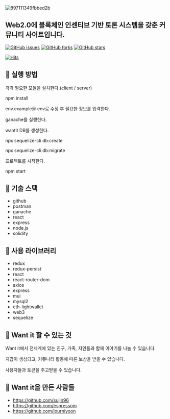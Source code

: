 
![897111349fbbed2b](https://user-images.githubusercontent.com/93569041/166176065-db5f3ecd-fe2c-4ede-bea0-1251a788c455.png)

## Web2.0에 블록체인 인센티브 기반 토론 시스템을 갖춘 커뮤니티 사이트입니다.

[![GitHub issues](https://img.shields.io/github/issues/codestates/beb-03-second-wantit)](https://github.com/codestates/beb-03-second-wantit/issues)
[![GitHub forks](https://img.shields.io/github/forks/codestates/beb-03-second-wantit)](https://github.com/codestates/beb-03-second-wantit/network)
[![GitHub stars](https://img.shields.io/github/stars/codestates/beb-03-second-wantit)](https://github.com/codestates/beb-03-second-wantit/stargazers)

[![Hits](https://hits.seeyoufarm.com/api/count/incr/badge.svg?url=https%3A%2F%2Fgithub.com%2Fcodestates%2Fbeb-03-veluga&count_bg=%2379C83D&title_bg=%23555555&icon=&icon_color=%23E7E7E7&title=hits&edge_flat=false)](https://hits.seeyoufarm.com)

## 🌴 실행 방법

각각 필요한 모듈을 설치한다.(client / server)

npm install

env.example을 env로 수정 후 필요한 정보를 입력한다.

ganache를 실행한다.

wantit DB를 생성한다.

npx sequelize-cli db:create

npx sequelize-cli db:migrate

프로젝트를 시작한다.

npm start

## 🌴 기술 스택

- github
- postman
- ganache
- react
- express
- node.js
- solidity

## 🌴 사용 라이브러리

- redux
- redux-persist
- react
- react-router-dom
- axios
- express
- mui
- mysql2
- eth-lightwallet
- web3
- sequelize

## 🌴 Want it 할 수 있는 것

Want it에서 전세계에 있는 친구, 가족, 지인들과 함께 이야기를 나눌 수 있습니다.

지갑이 생성되고, 커뮤니티 활동에 따른 보상을 받을 수 있습니다.

사용자들과 토큰을 주고받을 수 있습니다.

## 🌴 Want it을 만든 사람들

- https://github.com/sujin96
- https://github.com/espressom
- https://github.com/journiyoon
